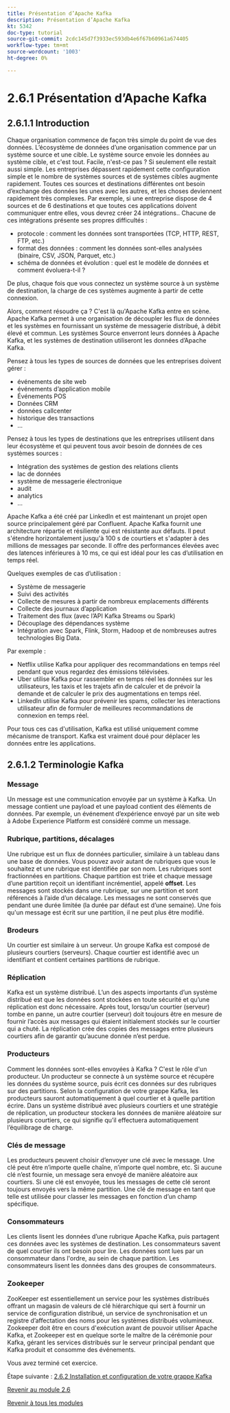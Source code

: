 ```yaml
---
title: Présentation d’Apache Kafka
description: Présentation d’Apache Kafka
kt: 5342
doc-type: tutorial
source-git-commit: 2cdc145d7f3933ec593db4e6f67b60961a674405
workflow-type: tm+mt
source-wordcount: '1003'
ht-degree: 0%

---
```


# 2.6.1 Présentation d’Apache Kafka

## 2.6.1.1 Introduction

Chaque organisation commence de façon très simple du point de vue des données. L’écosystème de données d’une organisation commence par un système source et une cible. Le système source envoie les données au système cible, et c&#39;est tout. Facile, n&#39;est-ce pas ?
Si seulement elle restait aussi simple. Les entreprises dépassent rapidement cette configuration simple et le nombre de systèmes sources et de systèmes cibles augmente rapidement. Toutes ces sources et destinations différentes ont besoin d’exchange des données les unes avec les autres, et les choses deviennent rapidement très complexes.
Par exemple, si une entreprise dispose de 4 sources et de 6 destinations et que toutes ces applications doivent communiquer entre elles, vous devrez créer 24 intégrations.. Chacune de ces intégrations présente ses propres difficultés :

- protocole : comment les données sont transportées (TCP, HTTP, REST, FTP, etc.)
- format des données : comment les données sont-elles analysées (binaire, CSV, JSON, Parquet, etc.)
- schéma de données et évolution : quel est le modèle de données et comment évoluera-t-il ?

De plus, chaque fois que vous connectez un système source à un système de destination, la charge de ces systèmes augmente à partir de cette connexion.

Alors, comment résoudre ça ? C&#39;est là qu&#39;Apache Kafka entre en scène. Apache Kafka permet à une organisation de découpler les flux de données et les systèmes en fournissant un système de messagerie distribué, à débit élevé et commun. Les systèmes Source enverront leurs données à Apache Kafka, et les systèmes de destination utiliseront les données d’Apache Kafka.

Pensez à tous les types de sources de données que les entreprises doivent gérer :

- événements de site web
- événements d’application mobile
- Événements POS
- Données CRM
- données callcenter
- historique des transactions
- …

Pensez à tous les types de destinations que les entreprises utilisent dans leur écosystème et qui peuvent tous avoir besoin de données de ces systèmes sources :

- Intégration des systèmes de gestion des relations clients
- lac de données
- système de messagerie électronique
- audit
- analytics
- …

Apache Kafka a été créé par LinkedIn et est maintenant un projet open source principalement géré par Confluent.
Apache Kafka fournit une architecture répartie et résiliente qui est résistante aux défauts. Il peut s&#39;étendre horizontalement jusqu&#39;à 100 s de courtiers et s&#39;adapter à des millions de messages par seconde. Il offre des performances élevées avec des latences inférieures à 10 ms, ce qui est idéal pour les cas d’utilisation en temps réel.

Quelques exemples de cas d’utilisation :

- Système de messagerie
- Suivi des activités
- Collecte de mesures à partir de nombreux emplacements différents
- Collecte des journaux d’application
- Traitement des flux (avec l’API Kafka Streams ou Spark)
- Découplage des dépendances système
- Intégration avec Spark, Flink, Storm, Hadoop et de nombreuses autres technologies Big Data.

Par exemple :

- Netflix utilise Kafka pour appliquer des recommandations en temps réel pendant que vous regardez des émissions télévisées.
- Uber utilise Kafka pour rassembler en temps réel les données sur les utilisateurs, les taxis et les trajets afin de calculer et de prévoir la demande et de calculer le prix des augmentations en temps réel.
- LinkedIn utilise Kafka pour prévenir les spams, collecter les interactions utilisateur afin de formuler de meilleures recommandations de connexion en temps réel.

Pour tous ces cas d&#39;utilisation, Kafka est utilisé uniquement comme mécanisme de transport. Kafka est vraiment doué pour déplacer les données entre les applications.

## 2.6.1.2 Terminologie Kafka

### Message

Un message est une communication envoyée par un système à Kafka. Un message contient une payload et une payload contient des éléments de données. Par exemple, un événement d’expérience envoyé par un site web à Adobe Experience Platform est considéré comme un message.

### Rubrique, partitions, décalages

Une rubrique est un flux de données particulier, similaire à un tableau dans une base de données. Vous pouvez avoir autant de rubriques que vous le souhaitez et une rubrique est identifiée par son nom. Les rubriques sont fractionnées en partitions. Chaque partition est triée et chaque message d’une partition reçoit un identifiant incrémentiel, appelé **offset**. Les messages sont stockés dans une rubrique, sur une partition et sont référencés à l’aide d’un décalage. Les messages ne sont conservés que pendant une durée limitée (la durée par défaut est d’une semaine). Une fois qu&#39;un message est écrit sur une partition, il ne peut plus être modifié.

### Brodeurs

Un courtier est similaire à un serveur. Un groupe Kafka est composé de plusieurs courtiers (serveurs). Chaque courtier est identifié avec un identifiant et contient certaines partitions de rubrique.

### Réplication

Kafka est un système distribué. L’un des aspects importants d’un système distribué est que les données sont stockées en toute sécurité et qu’une réplication est donc nécessaire. Après tout, lorsqu’un courtier (serveur) tombe en panne, un autre courtier (serveur) doit toujours être en mesure de fournir l’accès aux messages qui étaient initialement stockés sur le courtier qui a chuté. La réplication crée des copies des messages entre plusieurs courtiers afin de garantir qu’aucune donnée n’est perdue.

### Producteurs

Comment les données sont-elles envoyées à Kafka ? C&#39;est le rôle d&#39;un producteur. Un producteur se connecte à un système source et récupère les données du système source, puis écrit ces données sur des rubriques sur des partitions. Selon la configuration de votre grappe Kafka, les producteurs sauront automatiquement à quel courtier et à quelle partition écrire. Dans un système distribué avec plusieurs courtiers et une stratégie de réplication, un producteur stockera les données de manière aléatoire sur plusieurs courtiers, ce qui signifie qu’il effectuera automatiquement l’équilibrage de charge.

### Clés de message

Les producteurs peuvent choisir d’envoyer une clé avec le message. Une clé peut être n’importe quelle chaîne, n’importe quel nombre, etc. Si aucune clé n’est fournie, un message sera envoyé de manière aléatoire aux courtiers. Si une clé est envoyée, tous les messages de cette clé seront toujours envoyés vers la même partition. Une clé de message en tant que telle est utilisée pour classer les messages en fonction d’un champ spécifique.

### Consommateurs

Les clients lisent les données d’une rubrique Apache Kafka, puis partagent ces données avec les systèmes de destination. Les consommateurs savent de quel courtier ils ont besoin pour lire. Les données sont lues par un consommateur dans l&#39;ordre, au sein de chaque partition. Les consommateurs lisent les données dans des groupes de consommateurs.

### Zookeeper

ZooKeeper est essentiellement un service pour les systèmes distribués offrant un magasin de valeurs de clé hiérarchique qui sert à fournir un service de configuration distribué, un service de synchronisation et un registre d’affectation des noms pour les systèmes distribués volumineux. Zookeeper doit être en cours d&#39;exécution avant de pouvoir utiliser Apache Kafka, et Zookeeper est en quelque sorte le maître de la cérémonie pour Kafka, gérant les services distribués sur le serveur principal pendant que Kafka produit et consomme des événements.

Vous avez terminé cet exercice.

Étape suivante : [2.6.2 Installation et configuration de votre grappe Kafka](./ex2.md)

[Revenir au module 2.6](./aep-apache-kafka.md)

[Revenir à tous les modules](../../../overview.md)

